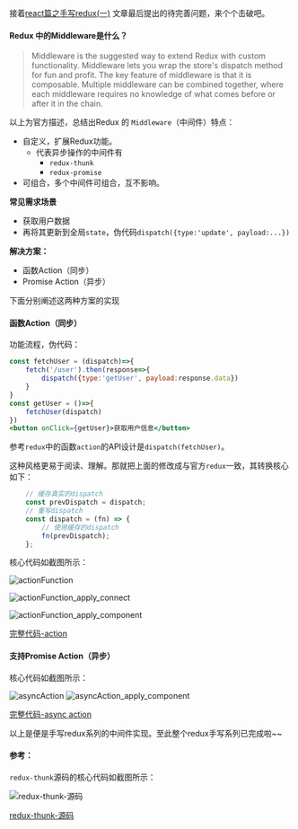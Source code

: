接着[react篇之手写redux(一)](./react篇之手写redux(二).md)
文章最后提出的待完善问题，来个个击破吧。

#### Redux 中的Middleware是什么？
>Middleware is the suggested way to extend Redux with custom functionality. Middleware lets you wrap the store's dispatch method for fun and profit. The key feature of middleware is that it is composable. Multiple middleware can be combined together, where each middleware requires no knowledge of what comes before or after it in the chain.

以上为官方描述，总结出Redux 的 `Middleware`（中间件）特点：

+ 自定义，扩展Redux功能。
    + 代表异步操作的中间件有
        + `redux-thunk`
        + `redux-promise`
+ 可组合，多个中间件可组合，互不影响。

**常见需求场景**
+ 获取用户数据
+ 再将其更新到全局`state`，伪代码`dispatch({type:'update', payload:...})`

**解决方案：**

+ 函数Action（同步）
+ Promise Action（异步）

下面分别阐述这两种方案的实现

#### 函数Action（同步）

功能流程，伪代码：
``` jsx
const fetchUser = (dispatch)=>{
    fetch('/user').then(response=>{
        dispatch({type:'getUser', payload:response.data})
    }
}
const getUser = ()=>{
    fetchUser(dispatch)
})
<button onClick={getUser}>获取用户信息</button>
``` 

参考`redux`中的函数`action`的API设计是`dispatch(fetchUser)`。

这种风格更易于阅读、理解。那就把上面的修改成与官方`redux`一致，其转换核心如下：

```js
    // 缓存真实的dispatch 
    const prevDispatch = dispatch;
    // 重写dispatch
    const dispatch = (fn) => {
        // 使用缓存的dispatch
        fn(prevDispatch);
    };
```
核心代码如截图所示：

![actionFunction](./images/redux-3/actionFunction.png)

![actionFunction_apply_connect](./images/redux-3/actionFunction_apply_connect.png)

![actionFunction_apply_component](./images/redux-3/actionFunction_apply_component.png)

[完整代码-action](https://codesandbox.io/s/shouxiereduxpianzhisan-function-action-xz232)

#### 支持Promise Action（异步）

核心代码如截图所示：

![asyncAction](./images/redux-3/asyncAction.png)
![asyncAction_apply_component](./images/redux-3/asyncAction_apply_component.png)

[完整代码-async action](https://codesandbox.io/s/shouxiereduxpianzhisan-async-action-klvb2)

以上是便是手写redux系列的中间件实现。至此整个redux手写系列已完成啦~~


#### 参考：

`redux-thunk`源码的核心代码如截图所示：

![redux-thunk-源码](./images/redux-3/redux-thunk.png)

[redux-thunk-源码](https://github.com/reduxjs/redux-thunk/blob/master/src/index.js)
